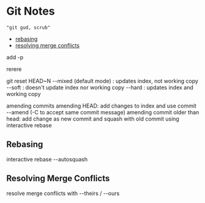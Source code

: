 # Git Notes
`"git gud, scrub"`

- [rebasing](#rebasing)
- [resolving merge conflicts](#resolving-merge-conflicts)

add -p

rerere

git reset HEAD~N
--mixed (default mode) : updates index, not working copy
--soft : doesn't update index nor working copy
--hard : updates index and working copy

amending commits
amending HEAD: add changes to index and use commit --amend (-C to accept same commit message)
amending commit older than head: add change as new commit and squash with old commit using interactive rebase

## Rebasing
interactive rebase --autosquash

## Resolving Merge Conflicts
resolve merge conflicts with --theirs / --ours